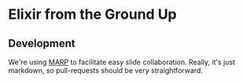 # Elixir from the Ground Up

## Development
We're using [MARP](https://yhatt.github.io/marp/) to facilitate easy slide collaboration.
Really, it's just markdown, so pull-requests should be very straightforward.
